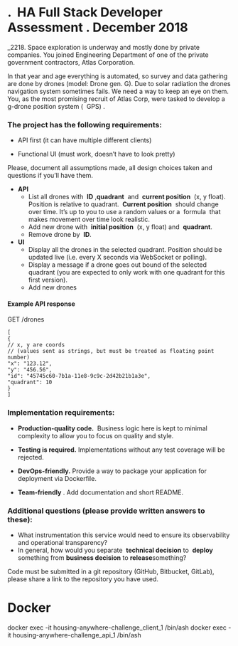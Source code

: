 # . ​ HA Full Stack Developer Assessment ​. December 2018


_2218. Space exploration is underway and mostly done by private companies. You joined Engineering
Department of one of the private government contractors, Atlas Corporation.

In that year and age everything is automated, so survey and data gathering are done by drones (model:
Drone gen. G). Due to solar radiation the drones navigation system sometimes fails. We need a way to
keep an eye on them. You, as the most promising recruit of Atlas Corp, were tasked to develop a g-drone 
position system ( ​ GPS) ​. ​ 

### The project has the following requirements:

- API first (it can have multiple different clients)

- Functional UI (must work, doesn’t have to look pretty)

Please, document all assumptions made, all design choices taken and questions if you’ll have them.

- **API**
    - List all drones with ​ **ID** ​,​ **quadrant** ​ and ​ **current position** ​ (x, y float). Position is relative
       to quadrant. ​ **Current position** ​ should change over time. It’s up to you to use a random
 values or a ​ formula ​ that makes movement over time look realistic.
    - Add new drone with ​ **initial position** ​ (x, y float) and ​ **quadrant**.
    - Remove drone by ​ **ID**.
- **UI**
    - Display all the drones in the selected quadrant. Position should be updated live (i.e.
    every X seconds via WebSocket or polling).
    - Display a message if a drone goes out bound of the selected quadrant (you are
    expected to only work with one quadrant for this first version).
    - Add new drones
    
#### Example​ **API** ​ response

GET /drones

```
[
{
// x, y are coords
// (values sent as strings, but must be treated as floating point number)
"x": "123.12",
"y": "456.56",
"id": "45745c60-7b1a-11e8-9c9c-2d42b21b1a3e",
"quadrant": 10
}
]
```
### Implementation requirements:

- **Production-quality code.** ​ Business logic here is kept to minimal complexity to allow you to
focus on quality and style.

- **Testing is required.** ​Implementations without any test coverage will be rejected.
-  **DevOps-friendly.** ​Provide a way to package your application for deployment via Dockerfile.
-  **Team-friendly** ​. Add documentation and short README.

### Additional questions (please provide written answers to these):
- What instrumentation this service would need to ensure its observability and operational
transparency?
- In general, how would you separate ​ **technical decision** ​to ​ **deploy** ​ something from ​ **business
decision** ​to​ **release** ​something?

Code must be submitted in a git repository (GitHub, Bitbucket, GitLab), please share a link to the
repository you have used.


# Docker

docker exec -it housing-anywhere-challenge_client_1  /bin/ash
docker exec -it housing-anywhere-challenge_api_1  /bin/ash